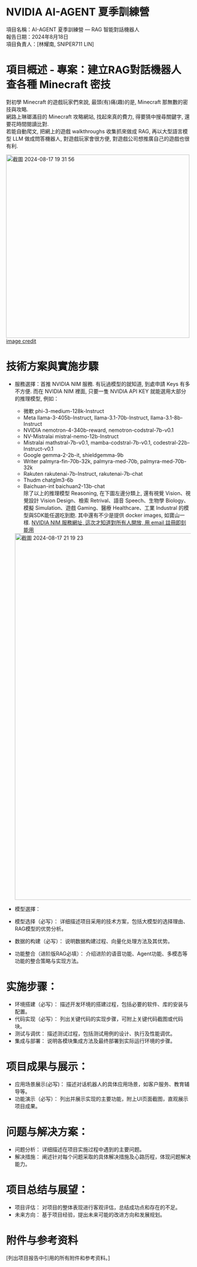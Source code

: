 # NVIDIA AI-AGENT 夏季訓練營  
項目名稱：AI-AGENT 夏季訓練營 — RAG 智能對話機器人  
報告日期：2024年8月18日  
項目負責人：[林耀南, SNIPER711 LIN]  


# 項目概述 - 專案：建立RAG對話機器人查各種 Minecraft 密技
對初學 Minecraft 的遊戲玩家們來說, 最頭(有)痛(趣)的是, Minecraft 那無數的密技與攻略.  
網路上琳瑯滿目的 Minecraft 攻略網站, 找起來真的費力, 得要猜中搜尋關鍵字, 還要花時間閱讀比對.  
若能自動爬文, 把網上的遊戲 walkthroughs 收集抓來做成 RAG, 再以大型語言模型 LLM 做成問答機器人, 對遊戲玩家會很方便, 對遊戲公司想推廣自己的遊戲也很有利.  

<img width="500" alt="截圖 2024-08-17 19 31 56" src="https://github.com/user-attachments/assets/89112496-3a8c-4a97-88b7-36267297daab">   [image credit](https://www.reddit.com/r/Minecraftbuilds/comments/sk7hum/here_are_4_different_end_portal_designs_i_came_up/)


# 技術方案與實施步驟
* 服務選擇：首推 NVIDIA NIM 服務. 有玩過模型的就知道, 到處申請 Keys 有多不方便. 而在 NVIDIA NIM 裡面, 只要一隻 NVIDIA API KEY 就能選用大部分的推理模型, 例如：
  * 微軟 phi-3-medium-128k-Instruct
  * Meta llama-3-405b-Instruct, llama-3.1-70b-Instruct, llama-3.1-8b-Instruct
  * NVIDIA nemotron-4-340b-reward, nemotron-codstral-7b-v0.1
  * NV-Mistralai mistral-nemo-12b-Instruct
  * Mistralai mathstral-7b-v0.1, mamba-codstral-7b-v0.1, codestral-22b-Instruct-v0.1
  * Google gemma-2-2b-it, shieldgemma-9b
  * Writer palmyra-fin-70b-32k, palmyra-med-70b, palmyra-med-70b-32k
  * Rakuten rakutenai-7b-Instruct, rakutenai-7b-chat
  * Thudm chatglm3-6b
  * Baichuan-int baichuan2-13b-chat  
除了以上的推理模型 Reasoning, 在下圖左邊分類上, 還有視覺 Vision、視覺設計 Vision Design、檢索 Retrival、語音 Speech、生物學 Biology、模擬 Simulation、遊戲 Gaming、醫療 Healthcare、工業 Industral 的模型與SDK能任選吃到飽. 其中還有不少是提供 docker images, 如寶山一樣.
[NVIDIA NIM 服務網址, 這次才知道對所有人開放, 用 email 註冊即刻能用](https://build.nvidia.com/explore/reasoning)
  <img width="1000" alt="截圖 2024-08-17 21 19 23" src="https://github.com/user-attachments/assets/374ebab8-290e-4252-abce-6b2a7875bdb6">

* 模型選擇：  
*	模型选择（必写）： 详细描述项目采用的技术方案，包括大模型的选择理由、RAG模型的优势分析。

*	数据的构建（必写）： 说明数据构建过程、向量化处理方法及其优势。

*	功能整合（进阶版RAG必填）：  介绍进阶的语音功能、Agent功能、多模态等功能的整合策略与实现方法。


# 实施步骤：
*	环境搭建（必写）： 描述开发环境的搭建过程，包括必要的软件、库的安装与配置。
*	代码实现（必写）： 列出关键代码的实现步骤，可附上关键代码截图或代码块。
*	测试与调优： 描述测试过程，包括测试用例的设计、执行及性能调优。
*	集成与部署： 说明各模块集成方法及最终部署到实际运行环境的步骤。


# 项目成果与展示：
*	应用场景展示(必写)： 描述对话机器人的具体应用场景，如客户服务、教育辅导等。
*	功能演示（必写）： 列出并展示实现的主要功能，附上UI页面截图，直观展示项目成果。

# 问题与解决方案：
*	问题分析： 详细描述在项目实施过程中遇到的主要问题。
*	解决措施： 阐述针对每个问题采取的具体解决措施及心路历程，体现问题解决能力。


# 项目总结与展望：
*	项目评估： 对项目的整体表现进行客观评估，总结成功点和存在的不足。
*	未来方向： 基于项目经验，提出未来可能的改进方向和发展规划。


# 附件与参考资料

[列出项目报告中引用的所有附件和参考资料。]
